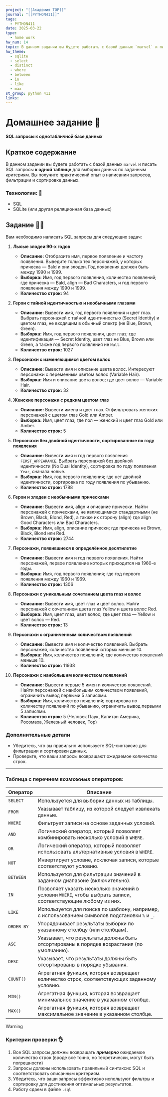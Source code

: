 ```yaml
---
project: "[[Академия TOP]]"
journal: "[[PYTHON411]]"
tags:
  - PYTHON411
date: 2025-03-22
type:
  - home work
hw_num: 14
topic: В данном задании вы будете работать с базой данных `marvel` и писать SQL запросы к одной таблице для выборки данных по заданным критериям. Вы получите практический опыт в написании запросов, фильтрации и сортировке данных.
hw_theme:
  - sqlite
  - select
  - distinct
  - where
  - between
  - in
  - like
  - max
st_group: python 411
links:
---
```

# Домашнее задание 📃
**SQL запросы к однотабличной базе данных**

## Краткое содержание 
В данном задании вы будете работать с базой данных `marvel` и писать SQL запросы **к одной таблице** для выборки данных по заданным критериям. Вы получите практический опыт в написании запросов, фильтрации и сортировке данных.

### Технологии: 🦾
- SQL
- SQLite (или другая реляционная база данных)

## Задание 👷‍♂️

Вам необходимо написать SQL запросы для следующих задач:

1. **Лысые злодеи 90-х годов**
   - **Описание:** Отобразите имя, первое появление и частоту появления. Выведите только тех персонажей, у которых прическа — Bald и они злодеи. Год появления должен быть между 1990 и 1999.
   - **Выборка:** Имя, год первого появления, количество появлений; где прическа — Bald, align — Bad Characters, и год первого появления между 1990 и 1999. 
   - **Количество строк:** 94

2. **Герои с тайной идентичностью и необычными глазами**
   - **Описание:** Вывести имя, год первого появления и цвет глаз. Выбрать персонажей с тайной идентичностью (Secret Identity) и цветом глаз, не входящим в обычный спектр (не Blue, Brown, Green).
   - **Выборка:** Имя, год первого появления, цвет глаз; где идентификация — Secret Identity, цвет глаз не Blue, Brown или Green, а также год первого появления не `Null`.
   - **Количество строк:** 1027

3. **Персонажи с изменяющимся цветом волос**
   - **Описание:** Вывести имя и описание цвета волос. Интересуют персонажи с переменным цветом волос (Variable Hair).
   - **Выборка:** Имя и описание цвета волос; где цвет волос — Variable Hair.
   - **Количество строк:** 32

4. **Женские персонажи с редким цветом глаз**
   - **Описание:** Вывести имена и цвет глаз. Отфильтровать женских персонажей с цветом глаз Gold или Amber.
   - **Выборка:** Имя, цвет глаз; где пол — женский и цвет глаз Gold или Amber.
   - **Количество строк:** 5

5. **Персонажи без двойной идентичности, сортированные по году появления**
   - **Описание:** Вывести имя и год первого появления `FIRST_APPEARANCE`. Выбрать персонажей без двойной идентичности (No Dual Identity), сортировка по году появления `Year`, сначала новые.
   - **Выборка:** Имя, год первого появления; где нет двойной идентичности, сортировка по году появления по убыванию.
   - **Количество строк:** 1788

6. **Герои и злодеи с необычными прическами**
   - **Описание:** Вывести имя, align и описание прически. Найти персонажей с прическами, не являющимися стандартными (не Brown, Black, Blond, Red), а также их сторону (align) где align Good Characters или Bad Characters.
   - **Выборка:** Имя, align, описание прически; где прическа не Brown, Black, Blond или Red.
   - **Количество строк:** 2744

7. **Персонажи, появившиеся в определённое десятилетие**
   - **Описание:** Вывести имя и год первого появления. Найти персонажей, первое появление которых приходится на 1960-е годы.
   - **Выборка:** Имя, год первого появления; где год первого появления между 1960 и 1969.
   - **Количество строк:** 1306

8. **Персонажи с уникальным сочетанием цвета глаз и волос**
   - **Описание:** Вывести имя, цвет глаз и цвет волос. Найти персонажей с сочетанием цвета глаз Yellow и цвета волос Red.
   - **Выборка:** Имя, цвет глаз, цвет волос; где цвет глаз — Yellow и цвет волос — Red.
   - **Количество строк:** 13

9. **Персонажи с ограниченным количеством появлений**
   - **Описание:** Вывести имя и количество появлений. Выбрать персонажей, количество появлений которых меньше 10.
   - **Выборка:** Имя, количество появлений; где количество появлений меньше 10.
   - **Количество строк:** 11938

10. **Персонажи с наибольшим количеством появлений**
    - **Описание:** Вывести первые 5 имен и количество появлений. Найти персонажей с наибольшим количеством появлений, ограничить вывод первыми 5 записями.
    - **Выборка:** Имя, количество появлений; сортировка по количеству появлений по убыванию, ограничить вывод первыми 5 записями.
    - **Количество строк:** 5 (Человек Паук, Капитан Америка, Росомаха, Железный человек, Тор)

### Дополнительные детали
- Убедитесь, что вы правильно используете SQL-синтаксис для фильтрации и сортировки данных.
- Проверьте, что ваши запросы возвращают ожидаемое количество строк.
******
### Таблица с перечнем *возможных* операторов:

| Оператор   | Описание                                                                                                     |
| ---------- | ------------------------------------------------------------------------------------------------------------ |
| `SELECT`   | Используется для выборки данных из таблицы.                                                                  |
| `FROM`     | Указывает таблицу, из которой следует извлекать данные.                                                      |
| `WHERE`    | Фильтрует записи на основе заданных условий.                                                                 |
| `AND`      | Логический оператор, который позволяет комбинировать несколько условий в `WHERE`.                            |
| `OR`       | Логический оператор, который позволяет использовать альтернативные условия в `WHERE`.                        |
| `NOT`      | Инвертирует условие, исключая записи, которые соответствуют условию.                                         |
| `BETWEEN`  | Используется для фильтрации значений в заданном диапазоне (включительно).                                    |
| `IN`       | Позволяет указать несколько значений в условии `WHERE`, чтобы выбрать записи, соответствующие любому из них. |
| `LIKE`     | Используется для поиска по шаблону, например, с использованием символов подстановки `%` и `_`.               |
| `ORDER BY` | Упорядочивает результаты выборки по указанному столбцу (или столбцам).                                       |
| `ASC`      | Указывает, что результаты должны быть отсортированы в порядке возрастания (по умолчанию).                    |
| `DESC`     | Указывает, что результаты должны быть отсортированы в порядке убывания.                                      |
| `COUNT()`  | Агрегатная функция, которая возвращает количество строк, соответствующих заданному условию.                  |
| `MIN()`    | Агрегатная функция, которая возвращает минимальное значение в указанном столбце.                             |
| `MAX()`    | Агрегатная функция, которая возвращает максимальное значение в указанном столбце.                            |


>[!warning]
>### Критерии проверки 👌
>1. Все SQL запросы должны возвращать ***примерно*** ожидаемое количество строк (вроде всё точно, но теоретически, могут быть погрешности)
>2. Запросы должны использовать правильный синтаксис SQL и соответствовать описанным критериям.
>3. Убедитесь, что ваши запросы эффективно используют фильтры и сортировку для достижения оптимальных результатов.
>4. Работу сдаем в файле `.sql`

